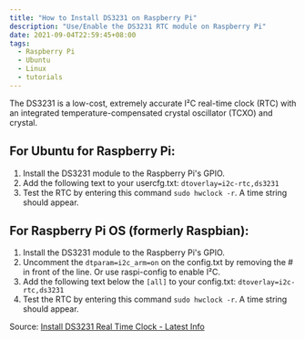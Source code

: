 ```yaml
---
title: "How to Install DS3231 on Raspberry Pi"
description: "Use/Enable the DS3231 RTC module on Raspberry Pi"
date: 2021-09-04T22:59:45+08:00
tags:
  - Raspberry Pi
  - Ubuntu
  - Linux
  - tutorials
---
```

The DS3231 is a low-cost, extremely accurate I²C real-time clock (RTC) with an integrated temperature-compensated crystal oscillator (TCXO) and crystal.

## For Ubuntu for Raspberry Pi:

1. Install the DS3231 module to the Raspberry Pi's GPIO.
2. Add the following text to your usercfg.txt: `dtoverlay=i2c-rtc,ds3231`
3. Test the RTC by entering this command `sudo hwclock -r`. A time string should appear.

## For Raspberry Pi OS (formerly Raspbian):

1. Install the DS3231 module to the Raspberry Pi's GPIO.
2. Uncomment the `dtparam=i2c_arm=on` on the config.txt by removing the # in front of the line. Or use raspi-config to enable I²C.
3. Add the following text below the `[all]` to your config.txt: `dtoverlay=i2c-rtc,ds3231`
4. Test the RTC by entering this command `sudo hwclock -r`. A time string should appear.

Source: [Install DS3231 Real Time Clock - Latest Info](https://www.raspberrypi.org/forums/viewtopic.php?t=161133)